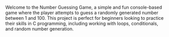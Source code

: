 Welcome to the Number Guessing Game, a simple and fun console-based game where the player attempts to guess a randomly generated number between 1 and 100. This project is perfect for beginners looking to practice their skills in C programming, including working with loops, conditionals, and random number generation.
